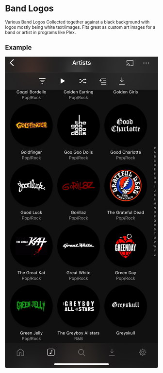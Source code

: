 # Band Logos

Various Band Logos Collected together against a black background with logos mostly being white text/images. Fits great as custom art images for a band or artist in programs like Plex.



## Example

![alt text](https://github.com/LemonFaceSour/BandLogos/blob/main/screenshot.jpg)
